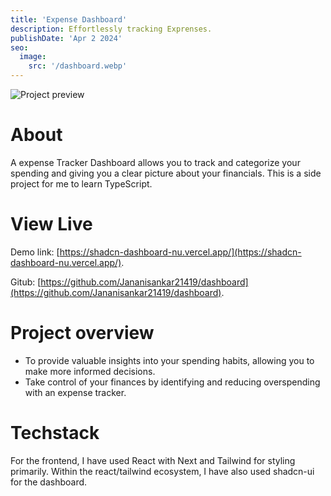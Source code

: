 ```yaml
---
title: 'Expense Dashboard'
description: Effortlessly tracking Exprenses.
publishDate: 'Apr 2 2024'
seo:
  image:
    src: '/dashboard.webp'
---
```


![Project preview](/dashboard.webp)

# About

A expense Tracker Dashboard allows you to track and categorize your spending and giving you a clear picture about your financials.
This is a side project for me to learn TypeScript.
  
# View Live

Demo link:
[https://shadcn-dashboard-nu.vercel.app/](https://shadcn-dashboard-nu.vercel.app/).

Gitub:
[https://github.com/Jananisankar21419/dashboard](https://github.com/Jananisankar21419/dashboard).


# Project overview

- To provide valuable insights into your spending habits, allowing you to make more informed decisions.
- Take control of your finances by identifying and reducing overspending with an expense tracker.

# Techstack

For the frontend, I have used React with Next and Tailwind for styling primarily. Within the react/tailwind ecosystem, I have also used shadcn-ui for the dashboard.


